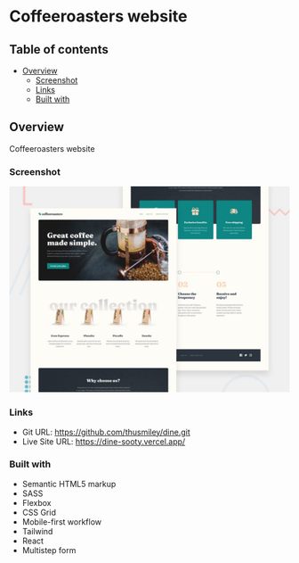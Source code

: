 # Coffeeroasters website

## Table of contents

- [Overview](#overview)
  - [Screenshot](#screenshot)
  - [Links](#links)
  - [Built with](#built-with)

## Overview

Coffeeroasters website

### Screenshot

![](./public/preview.jpg)

### Links

- Git URL: https://github.com/thusmiley/dine.git
- Live Site URL: https://dine-sooty.vercel.app/

### Built with

- Semantic HTML5 markup
- SASS
- Flexbox
- CSS Grid
- Mobile-first workflow
- Tailwind
- React
- Multistep form
